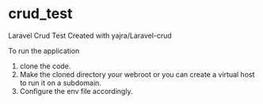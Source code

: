 # crud_test
Laravel Crud Test Created with yajra/Laravel-crud

To run the application 

1. clone the code. 
2. Make the cloned directory your webroot or you can create a virtual host to run it on a subdomain. 
3. Configure the env file accordingly. 

